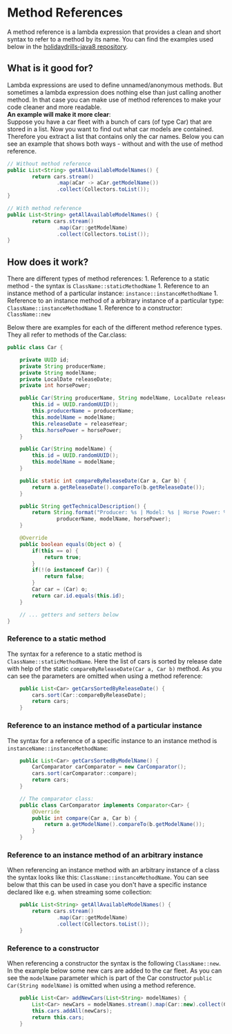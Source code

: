 # Method References

A method reference is a lambda expression that provides a clean and short syntax to refer to a method by its name. 
You can find the examples used below in the [holidaydrills-java8 repository](https://github.com/Holidaydrills/holidaydrills-Java8/tree/master/src/main/java/com/holidaydrills/methodreference).

## What is it good for?

Lambda expressions are used to define unnamed/anonymous methods. But sometimes a lambda expression does nothing else than just calling another method. In that case you can make use of method references to make your code cleaner and more readable.  
**An example will make it more clear**:  
Suppose you have a car fleet with a bunch of cars \(of type Car\) that are stored in a list. Now you want to find out what car models are contained. Therefore you extract a list that contains only the car names. Below you can see an example that shows both ways - without and with the use of method reference.

```java
// Without method reference
public List<String> getAllAvailableModelNames() {
        return cars.stream()
                .map(aCar -> aCar.getModelName())
                .collect(Collectors.toList());
}

// With method reference
public List<String> getAllAvailableModelNames() {
        return cars.stream()
                .map(Car::getModelName)
                .collect(Collectors.toList());
}
```

## How does it work?

There are different types of method references: 1. Reference to a static method - the syntax is `ClassName::staticMethodName` 1. Reference to an instance method of a particular instance: `instance::instanceMethodName` 1. Reference to an instance method of a arbitrary instance of a particular type: `ClassName::instanceMethodName` 1. Reference to a constructor: `ClassName::new`

Below there are examples for each of the different method reference types. They all refer to methods of the Car.class:

```java
public class Car {

    private UUID id;
    private String producerName;
    private String modelName;
    private LocalDate releaseDate;
    private int horsePower;

    public Car(String producerName, String modelName, LocalDate releaseYear, int horsePower) {
        this.id = UUID.randomUUID();
        this.producerName = producerName;
        this.modelName = modelName;
        this.releaseDate = releaseYear;
        this.horsePower = horsePower;
    }

    public Car(String modelName) {
        this.id = UUID.randomUUID();
        this.modelName = modelName;
    }

    public static int compareByReleaseDate(Car a, Car b) {
        return a.getReleaseDate().compareTo(b.getReleaseDate());
    }

    public String getTechnicalDescription() {
        return String.format("Producer: %s | Model: %s | Horse Power: %s",
                producerName, modelName, horsePower);
    }

    @Override
    public boolean equals(Object o) {
        if(this == o) {
            return true;
        }
        if(!(o instanceof Car)) {
            return false;
        }
        Car car = (Car) o;
        return car.id.equals(this.id);
    }

    // ... getters and setters below
}
```

### Reference to a static method

The syntax for a reference to a static method is `ClassName::staticMethodName`. Here the list of cars is sorted by release date with help of the static `compareByReleaseDate(Car a, Car b)` method. As you can see the parameters are omitted when using a method reference:

```java
    public List<Car> getCarsSortedByReleaseDate() {
        cars.sort(Car::compareByReleaseDate);
        return cars;
    }
```

### Reference to an instance method of a particular instance

The syntax for a reference of a specific instance to an instance method is `instanceName::instanceMethodName`:

```java
    public List<Car> getCarsSortedByModelName() {
        CarComparator carComparator = new CarComparator();
        cars.sort(carComparator::compare);
        return cars;
    }

    // The comparator class:
    public class CarComparator implements Comparator<Car> {
        @Override
        public int compare(Car a, Car b) {
            return a.getModelName().compareTo(b.getModelName());
        }
    }
```

### Reference to an instance method of an arbitrary instance

When referencing an instance method with an arbitrary instance of a class the syntax looks like this: `ClassName::instanceMethodName`. You can see below that this can be used in case you don't have a specific instance declared like e.g. when streaming some collection:

```java
    public List<String> getAllAvailableModelNames() {
        return cars.stream()
                .map(Car::getModelName)
                .collect(Collectors.toList());
    }
```

### Reference to a constructor

When referencing a constructor the syntax is the following `ClassName::new`. In the example below some new cars are added to the car fleet. As you can see the `modelName` parameter which is part of the Car constructor `public Car(String modelName)` is omitted when using a method reference.

```java
    public List<Car> addNewCars(List<String> modelNames) {
        List<Car> newCars = modelNames.stream().map(Car::new).collect(Collectors.toList());
        this.cars.addAll(newCars);  
        return this.cars;
    }
```

